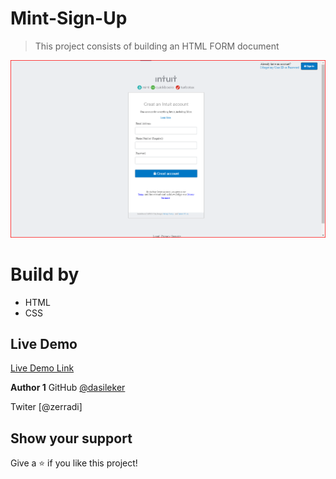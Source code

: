# Mint-Sign-Up

> This project consists of building an HTML FORM document

![screenshot](assets/screenshot.png)


# Build by
- HTML
- CSS


## Live Demo

[Live Demo Link](https://rawcdn.githack.com/dasileker/Mint-Sign-Up/bf8943cc5b1f1cd02407a8cf6ad9c48d6be20bf5/Mint.html)



**Author 1**
GitHub [@dasileker](https://github.com/dasileker)

Twiter [@zerradi]



## Show your support

Give a ⭐️ if you like this project!


